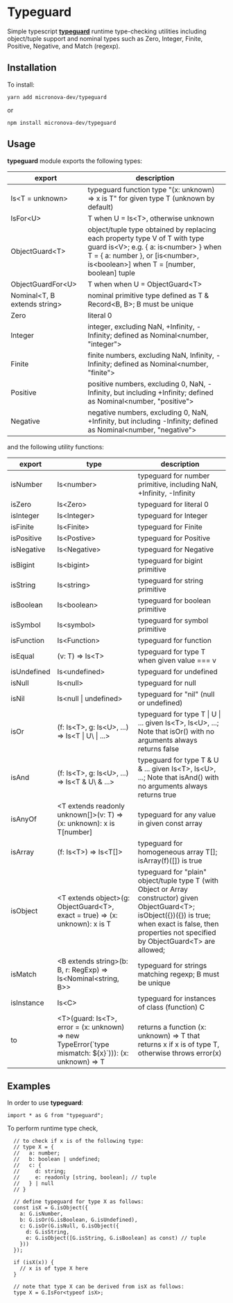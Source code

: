 # Typeguard
Simple typescript [__typeguard__](https://www.typescriptlang.org/docs/handbook/2/narrowing.html#using-type-predicates) runtime type-checking utilities including  object/tuple support and nominal types such as Zero, Integer, Finite, Positive, Negative, and Match (regexp).

## Installation

To install:

```
yarn add micronova-dev/typeguard
```

or
```
npm install micronova-dev/typeguard
```

## Usage

__typeguard__ module exports the following types:

| export | description |
| - | - |
| Is\<T = unknown\> | typeguard function type "(x: unknown) => x is T" for given type T (unknown by default) |
| IsFor\<U\> | T when U = Is\<T\>, otherwise unknown |
| ObjectGuard\<T\> | object/tuple type obtained by replacing each property type V of T with type guard is\<V\>; e.g. { a: is\<number\> } when T = { a: number }, or [is\<number\>, is\<boolean\>] when T = [number, boolean] tuple |
| ObjectGuardFor\<U\> | T when when U = ObjectGuard\<T\> |
| Nominal<T, B extends string> | nominal primitive type defined as T & Record<B, B>; B must be unique |
| Zero | literal 0 |
| Integer | integer, excluding NaN, +Infinity, -Infinity; defined as Nominal\<number, "integer"\> |
| Finite | finite numbers, excluding NaN, Infinity, -Infinity; defined as Nominal\<number, "finite"\> | 
| Positive | positive numbers, excluding 0, NaN, -Infinity, but including +Infinity; defined as Nominal\<number, "positive"\> |
| Negative | negative numbers, excluding 0, NaN, +Infinity, but including -Infinity; defined as Nominal\<number, "negative"\> |

and the following utility functions:

| export | type | description |
| - | - | - |
| isNumber | Is\<number\> | typeguard for number primitive, including NaN, +Infinity, -Infinity |
| isZero | Is\<Zero\> | typeguard for literal 0 |
| isInteger | Is\<Integer\> | typeguard for Integer |
| isFinite | Is\<Finite\> | typeguard for Finite |
| isPositive | Is\<Postive\> | typeguard for Positive |
| isNegative | Is\<Negative\> | typeguard for Negative |
| isBigint | Is\<bigint\> | typeguard for bigint primitive |
| isString | Is\<string\> | typeguard for string primitive |
| isBoolean | Is\<boolean\> | typeguard for boolean primitive |
| isSymbol | Is\<symbol\> | typeguard for symbol primitive |
| isFunction | Is\<Function\> | typeguard for function |
| isEqual | (v: T) => Is\<T\> | typeguard for type T when given value === v |
| isUndefined | Is\<undefined\> | typeguard for undefined |
| isNull | Is\<null\> | typeguard for null |
| isNil | Is\<null \| undefined\> | typeguard for "nil" (null or undefined) |
| isOr | (f: Is\<T\>, g: Is\<U\>, ...) => Is\<T \| U\ \| ...> | typeguard for type T \| U \| ... given Is\<T\>, Is\<U\>, ...; Note that isOr() with no arguments always returns false |
| isAnd | (f: Is\<T\>, g: Is\<U\>, ...) => Is\<T & U\ & ...> | typeguard for type T & U & ... given Is\<T\>, Is\<U\>, ...; Note that isAnd() with no arguments always returns true |
| isAnyOf | \<T extends readonly unknown[]\>(v: T) => (x: unknown): x is T[number] | typeguard for any value in given const array |
| isArray | (f: Is\<T\>) => Is\<T[]\> | typeguard for homogeneous array T[]; isArray(f)([]) is true |
| isObject | \<T extends object\>(g: ObjectGuard\<T\>, exact = true) => (x: unknown): x is T | typeguard for "plain" object/tuple type T (with Object or Array constructor) given ObjectGuard\<T\>; isObject({})({}) is true; when exact is false, then properties not specified by ObjectGuard\<T\> are allowed; |
| isMatch | \<B extends string\>(b: B, r: RegExp) => Is\<Nominal\<string, B\>\> | typeguard for strings matching regexp; B must be unique |
| isInstance<C> |  Is\<C\> | typeguard for instances of class (function) C |
| to | \<T\>(guard: Is\<T\>, error = (x: unknown) => new TypeError(\`type mismatch: ${x}\`))): (x: unknown) => T | returns a function (x: unknown) => T that returns x if x is of type T, otherwise throws error(x) |

## Examples

In order to use __typeguard__:

```
import * as G from "typeguard";
```

To perform runtime type check,

```
  // to check if x is of the following type:
  // type X = {
  //   a: number;
  //   b: boolean | undefined;
  //   c: {
  //     d: string;
  //     e: readonly [string, boolean]; // tuple
  //   } | null
  // }

  // define typeguard for type X as follows:
  const isX = G.isObject({
    a: G.isNumber,
    b: G.isOr(G.isBoolean, G.isUndefined),
    c: G.isOr(G.isNull, G.isObject({
      d: G.isString,
      e: G.isObject([G.isString, G.isBoolean] as const) // tuple
    }))
  });

  if (isX(x)) { 
    // x is of type X here
  }

  // note that type X can be derived from isX as follows:
  type X = G.IsFor<typeof isX>;

```
